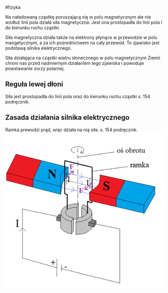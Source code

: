 #fizyka

Na naładowaną cząstkę poruszającą się w polu magnetycznym ale nie wzdłuż linii pola działa siła magnetyczna. Jest ona prostopadła do linii pola i do kierunku ruchu cząstki.

Siła magnetyczna działa także na elektrony płynące w przewodzie w polu mangetycznym, a za ich pośrednictwem na cały przewód. To zjawisko jest podstawą silnika elektrycznego.

Siła działająca na cząstki wiatru słonecznego w polu magnetycznym Ziemii chroni nas przed nadmiernym działaniem tego zjawiska i powoduje powstawanie zorzy polarnej.


## Reguła lewej dłoni

Siła jest prostopadła do linii pola oraz do kierunku ruchu cząstki
s. 154 podręcznik.

## Zasada działania silnika elektrycznego

Ramka prewodzi prąd, więc działa na nią siła. 
s. 154 podręcznik.
![silnik prądu stałego](./silnik.png)